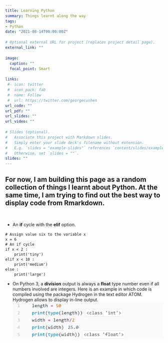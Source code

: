 ```yaml
---
title: Learning Python
summary: Things learnt along the way
tags: 
- Python
date: "2021-08-14T00:00:00Z"

# Optional external URL for project (replaces project detail page).
external_link: ""

image:
  caption: "" 
  focal_point: Smart

links:
 #- icon: twitter
 #  icon_pack: fab
 #  name: Follow
 #  url: https://twitter.com/georgecushen
url_code: ""
url_pdf: ""
url_slides: ""
url_video: ""

# Slides (optional).
#   Associate this project with Markdown slides.
#   Simply enter your slide deck's filename without extension.
#   E.g. `slides = "example-slides"` references `content/slides/example-slides.md`.
#   Otherwise, set `slides = ""`.
slides: ""
---
```


## For now, I am building this page as a random collection of things I learnt about Python. At the same time, I am trying to find out the best way to display code from Rmarkdown. 
&nbsp;  
 - An **if** cycle with the **elif** option.
```
# Assign value six to the variable x
x = 6
# An if cycle
if x < 2 :
    print('tiny')
elif x < 10 :
    print('medium')
else :
    print('large')
```
- On Python 3, a **division** output is always a **float** type number even if all numbers involved are integers. Here is an example in which code is compiled using the package Hydrogen in the text editor ATOM. Hydrogen allows to display in-line output. 
![screen reader text](division.png "Output using Hydrogen on Atom.")
